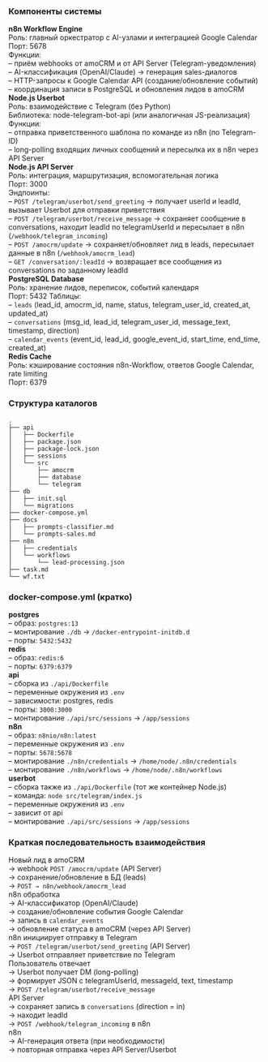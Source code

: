### Компоненты системы  
**n8n Workflow Engine**  
Роль: главный оркестратор с AI-узлами и интеграцией Google Calendar  
Порт: 5678  
Функции:  
– приём webhooks от amoCRM и от API Server (Telegram-уведомления)  
– AI-классификация (OpenAI/Claude) → генерация sales-диалогов  
– HTTP-запросы к Google Calendar API (создание/обновление событий)  
– координация записи в PostgreSQL и обновления лидов в amoCRM  
**Node.js Userbot**  
Роль: взаимодействие с Telegram (без Python)  
Библиотека: node-telegram-bot-api (или аналогичная JS-реализация)  
Функции:  
– отправка приветственного шаблона по команде из n8n (по Telegram-ID)  
– long-polling входящих личных сообщений и пересылка их в n8n через API Server  
**Node.js API Server**  
Роль: интеграция, маршрутизация, вспомогательная логика  
Порт: 3000  
Эндпоинты:  
– `POST /telegram/userbot/send_greeting` → получает userId и leadId, вызывает Userbot для отправки приветствия  
– `POST /telegram/userbot/receive_message` → сохраняет сообщение в conversations, находит leadId по telegramUserId и пересылает в n8n (`/webhook/telegram_incoming`)  
– `POST /amocrm/update` → сохраняет/обновляет лид в leads, пересылает данные в n8n (`/webhook/amocrm_lead`)  
– `GET /conversation/:leadId` → возвращает все сообщения из conversations по заданному leadId  
**PostgreSQL Database**  
Роль: хранение лидов, переписок, событий календаря  
Порт: 5432
Таблицы:  
– `leads` (lead_id, amocrm_id, name, status, telegram_user_id, created_at, updated_at)  
– `conversations` (msg_id, lead_id, telegram_user_id, message_text, timestamp, direction)  
– `calendar_events` (event_id, lead_id, google_event_id, start_time, end_time, created_at)  
**Redis Cache**  
Роль: кэширование состояния n8n-Workflow, ответов Google Calendar, rate limiting  
Порт: 6379  

### Структура каталогов  
```
.  
├── api  
│   ├── Dockerfile  
│   ├── package.json  
│   ├── package-lock.json  
│   ├── sessions  
│   └── src  
│       ├── amocrm  
│       ├── database  
│       └── telegram  
├── db  
│   ├── init.sql  
│   └── migrations  
├── docker-compose.yml  
├── docs  
│   ├── prompts-classifier.md  
│   └── prompts-sales.md  
├── n8n  
│   ├── credentials  
│   └── workflows  
│       └── lead-processing.json  
├── task.md  
└── wf.txt  
```

### docker-compose.yml (кратко)  
**postgres**  
– образ: `postgres:13`  
– монтирование `./db` → `/docker-entrypoint-initdb.d`  
– порты: `5432:5432`  
**redis**  
– образ: `redis:6`  
– порты: `6379:6379`  
**api**  
– сборка из `./api/Dockerfile`  
– переменные окружения из `.env`  
– зависимости: postgres, redis  
– порты: `3000:3000`  
– монтирование `./api/src/sessions` → `/app/sessions`  
**n8n**  
– образ: `n8nio/n8n:latest`  
– переменные окружения из `.env`  
– порты: `5678:5678`  
– монтирование `./n8n/credentials` → `/home/node/.n8n/credentials`  
– монтирование `./n8n/workflows` → `/home/node/.n8n/workflows`  
**userbot**  
– сборка также из `./api/Dockerfile` (тот же контейнер Node.js)  
– команда: `node src/telegram/index.js`  
– переменные окружения из `.env`  
– зависит от api  
– монтирование `./api/src/sessions` → `/app/sessions`  

### Краткая последовательность взаимодействия  
Новый лид в amoCRM  
→ webhook `POST /amocrm/update` (API Server)  
→ сохранение/обновление в БД (leads)  
→ `POST → n8n/webhook/amocrm_lead`  
n8n обработка  
→ AI-классификатор (OpenAI/Claude)  
→ создание/обновление события Google Calendar  
→ запись в `calendar_events`  
→ обновление статуса в amoCRM (через API Server)  
n8n инициирует отправку в Telegram  
→ `POST /telegram/userbot/send_greeting` (API Server)  
→ Userbot отправляет приветствие по Telegram  
Пользователь отвечает  
→ Userbot получает DM (long-polling)  
→ формирует JSON с telegramUserId, messageId, text, timestamp  
→ `POST /telegram/userbot/receive_message`  
API Server  
→ сохраняет запись в `conversations` (direction = in)  
→ находит leadId  
→ `POST /webhook/telegram_incoming` в n8n  
n8n  
→ AI-генерация ответа (при необходимости)  
→ повторная отправка через API Server/Userbot  
